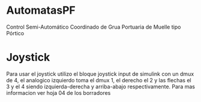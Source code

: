 # AutomatasPF
Control Semi-Automático Coordinado de Grua Portuaria de Muelle tipo Pórtico
# Joystick 
Para usar el joystick utilizo el bloque joystick input de simulink con un dmux de 4, el analogico izquierdo toma el dmux 1, el derecho el 2 y las flechas el 3 y el 4 siendo izquierda-derecha y arriba-abajo respectivamente. Para mas informacion ver hoja 04 de los borradores
